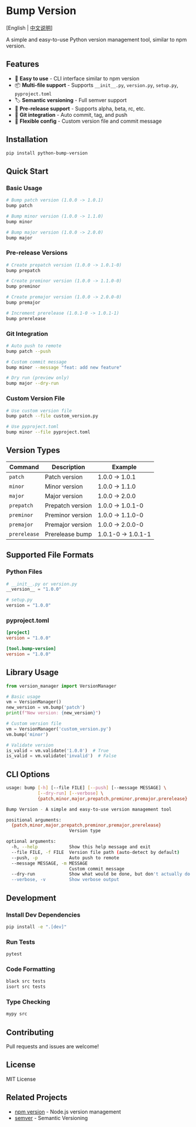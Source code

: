 # Bump Version

[English | [中文说明](./README.zh-CN.md)]

A simple and easy-to-use Python version management tool, similar to npm version.

## Features

- 🚀 **Easy to use** - CLI interface similar to npm version
- 📦 **Multi-file support** - Supports `__init__.py`, `version.py`, `setup.py`, `pyproject.toml`
- 🏷️ **Semantic versioning** - Full semver support
- 🔄 **Pre-release support** - Supports alpha, beta, rc, etc.
- 🐙 **Git integration** - Auto commit, tag, and push
- 🔧 **Flexible config** - Custom version file and commit message

## Installation

```bash
pip install python-bump-version
```

## Quick Start

### Basic Usage

```bash
# Bump patch version (1.0.0 -> 1.0.1)
bump patch

# Bump minor version (1.0.0 -> 1.1.0)
bump minor

# Bump major version (1.0.0 -> 2.0.0)
bump major
```

### Pre-release Versions

```bash
# Create prepatch version (1.0.0 -> 1.0.1-0)
bump prepatch

# Create preminor version (1.0.0 -> 1.1.0-0)
bump preminor

# Create premajor version (1.0.0 -> 2.0.0-0)
bump premajor

# Increment prerelease (1.0.1-0 -> 1.0.1-1)
bump prerelease
```

### Git Integration

```bash
# Auto push to remote
bump patch --push

# Custom commit message
bump minor --message "feat: add new feature"

# Dry run (preview only)
bump major --dry-run
```

### Custom Version File

```bash
# Use custom version file
bump patch --file custom_version.py

# Use pyproject.toml
bump minor --file pyproject.toml
```

## Version Types

| Command      | Description         | Example           |
|-------------|--------------------|-------------------|
| `patch`     | Patch version      | 1.0.0 → 1.0.1     |
| `minor`     | Minor version      | 1.0.0 → 1.1.0     |
| `major`     | Major version      | 1.0.0 → 2.0.0     |
| `prepatch`  | Prepatch version   | 1.0.0 → 1.0.1-0   |
| `preminor`  | Preminor version   | 1.0.0 → 1.1.0-0   |
| `premajor`  | Premajor version   | 1.0.0 → 2.0.0-0   |
| `prerelease`| Prerelease bump    | 1.0.1-0 → 1.0.1-1 |

## Supported File Formats

### Python Files

```python
# __init__.py or version.py
__version__ = "1.0.0"

# setup.py
version = "1.0.0"
```

### pyproject.toml

```toml
[project]
version = "1.0.0"

[tool.bump-version]
version = "1.0.0"
```

## Library Usage

```python
from version_manager import VersionManager

# Basic usage
vm = VersionManager()
new_version = vm.bump('patch')
print(f"New version: {new_version}")

# Custom version file
vm = VersionManager('custom_version.py')
vm.bump('minor')

# Validate version
is_valid = vm.validate('1.0.0')  # True
is_valid = vm.validate('invalid')  # False
```

## CLI Options

```bash
usage: bump [-h] [--file FILE] [--push] [--message MESSAGE] \
            [--dry-run] [--verbose] \
            {patch,minor,major,prepatch,preminor,premajor,prerelease}

Bump Version - A simple and easy-to-use version management tool

positional arguments:
  {patch,minor,major,prepatch,preminor,premajor,prerelease}
                        Version type

optional arguments:
  -h, --help            Show this help message and exit
  --file FILE, -f FILE  Version file path (auto-detect by default)
  --push, -p            Auto push to remote
  --message MESSAGE, -m MESSAGE
                        Custom commit message
  --dry-run             Show what would be done, but don't actually do it
  --verbose, -v         Show verbose output
```

## Development

### Install Dev Dependencies

```bash
pip install -e ".[dev]"
```

### Run Tests

```bash
pytest
```

### Code Formatting

```bash
black src tests
isort src tests
```

### Type Checking

```bash
mypy src
```

## Contributing

Pull requests and issues are welcome!

## License

MIT License

## Related Projects

- [npm version](https://docs.npmjs.com/cli/v8/commands/npm-version) - Node.js version management
- [semver](https://semver.org/) - Semantic Versioning 
